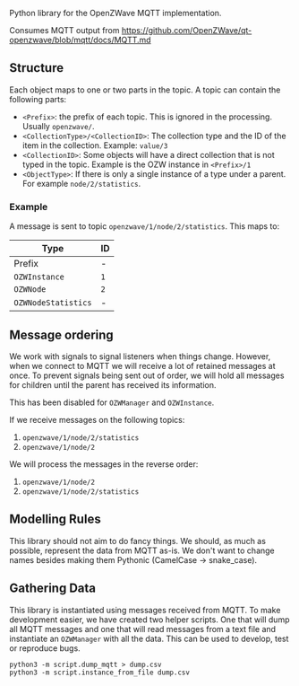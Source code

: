 Python library for the OpenZWave MQTT implementation.

Consumes MQTT output from https://github.com/OpenZWave/qt-openzwave/blob/mqtt/docs/MQTT.md

## Structure

Each object maps to one or two parts in the topic. A topic can contain the following parts:

- `<Prefix>`: the prefix of each topic. This is ignored in the processing. Usually `openzwave/`.
- `<CollectionType>/<CollectionID>`: The collection type and the ID of the item in the collection. Example: `value/3`
- `<CollectionID>`: Some objects will have a direct collection that is not typed in the topic. Example is the OZW instance in `<Prefix>/1`
- `<ObjectType>`: If there is only a single instance of a type under a parent. For example `node/2/statistics`.

### Example

A message is sent to topic `openzwave/1/node/2/statistics`. This maps to:

| Type                | ID  |
| ------------------- | --- |
| Prefix              | -   |
| `OZWInstance`       | `1` |
| `OZWNode`           | `2` |
| `OZWNodeStatistics` | -   |

## Message ordering

We work with signals to signal listeners when things change. However, when we connect to MQTT we will receive a lot of retained messages at once. To prevent signals being sent out of order, we will hold all messages for children until the parent has received its information.

This has been disabled for `OZWManager` and `OZWInstance`.

If we receive messages on the following topics:

1. `openzwave/1/node/2/statistics`
2. `openzwave/1/node/2`

We will process the messages in the reverse order:

1. `openzwave/1/node/2`
2. `openzwave/1/node/2/statistics`

## Modelling Rules

This library should not aim to do fancy things. We should, as much as possible, represent the data from MQTT as-is. We don't want to change names besides making them Pythonic (CamelCase -> snake_case).

## Gathering Data

This library is instantiated using messages received from MQTT. To make development easier, we have created two helper scripts. One that will dump all MQTT messages and one that will read messages from a text file and instantiate an `OZWManager` with all the data. This can be used to develop, test or reproduce bugs.

```
python3 -m script.dump_mqtt > dump.csv
python3 -m script.instance_from_file dump.csv
```
